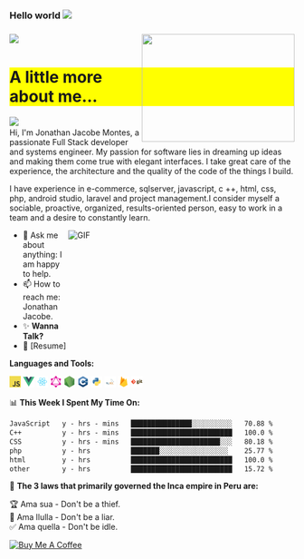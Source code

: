 ### Hello world <img src="https://media.giphy.com/media/hvRJCLFzcasrR4ia7z/giphy.gif" width="25px">
### <img align="right" src="https://i.ibb.co/hV140pM/4.png" width="270" height="190">

### <img src="https://whitneyacosta.github.io/Disenodesitios-web/img/github2.png" width="50"> <h1 style="background-color:#FFFF00">A little more about me...</h1>  

![](https://visitor-badge.glitch.me/badge?page_id=abhisheknaiidu.abhisheknaiidu)
<br />
Hi, I'm Jonathan Jacobe Montes, a passionate Full Stack developer and systems engineer. My passion for software lies in dreaming up ideas and making them come true with elegant interfaces. I take great care of the experience, the architecture and the quality of the code of the things I build.

I have experience in e-commerce, sqlserver, javascript, c ++, html, css, php, android studio, laravel and project management.I consider myself a sociable, proactive, organized, results-oriented person, easy to work in a team and a desire to constantly learn.


  <img align="right" alt="GIF" src="https://media0.giphy.com/media/3pAQUswTjSVEL39Fsc/giphy.gif" width="400" height="220" />
  
- 💬 Ask me about anything: I am happy to help.
- 📫 How to reach me: Jonathan Jacobe.
- ✨ **Wanna Talk?** 
- 📝 [Resume]

**Languages and Tools:**  

<code><img height="20" src="https://raw.githubusercontent.com/github/explore/80688e429a7d4ef2fca1e82350fe8e3517d3494d/topics/javascript/javascript.png"></code>
<code><img height="20" src="https://raw.githubusercontent.com/github/explore/80688e429a7d4ef2fca1e82350fe8e3517d3494d/topics/vue/vue.png"></code>
<code><img height="20" src="https://raw.githubusercontent.com/github/explore/80688e429a7d4ef2fca1e82350fe8e3517d3494d/topics/react/react.png"></code>
<code><img height="20" src="https://raw.githubusercontent.com/github/explore/5c058a388828bb5fde0bcafd4bc867b5bb3f26f3/topics/graphql/graphql.png"></code>
<code><img height="20" src="https://raw.githubusercontent.com/github/explore/80688e429a7d4ef2fca1e82350fe8e3517d3494d/topics/nodejs/nodejs.png"></code>
<code><img height="20" src="https://raw.githubusercontent.com/github/explore/80688e429a7d4ef2fca1e82350fe8e3517d3494d/topics/cpp/cpp.png"></code>
<code><img height="20" src="https://raw.githubusercontent.com/github/explore/80688e429a7d4ef2fca1e82350fe8e3517d3494d/topics/python/python.png"></code>
<code><img height="20" src="https://raw.githubusercontent.com/github/explore/80688e429a7d4ef2fca1e82350fe8e3517d3494d/topics/mysql/mysql.png"></code>
<code><img height="20" src="https://raw.githubusercontent.com/github/explore/80688e429a7d4ef2fca1e82350fe8e3517d3494d/topics/firebase/firebase.png"></code>
<code><img height="20" src="https://raw.githubusercontent.com/github/explore/80688e429a7d4ef2fca1e82350fe8e3517d3494d/topics/git/git.png"></code>

📊 **This Week I Spent My Time On:**
<!--START_SECTION:waka-->
```text
JavaScript   y - hrs - mins   ███████████████░░░░░░░░░░   70.88 % 
C++          y - hrs - mins   █████████████████████████   100.0 % 
CSS          y - hrs - mins   ██████████████████████░░░   80.18 % 
php          y - hrs          ███████░░░░░░░░░░░░░░░░░    25.77 % 
html         y - hrs          █████████████████████████   100.0 % 
other        y - hrs          █████████████████████████   15.72 % 
```
<!--END_SECTION:waka-->
🚧 **The 3 laws that primarily governed the Inca empire in Peru are:**
<!-- TODO-IST:START -->
🏆  Ama sua - Don't be a thief.          
🌸  Ama llulla - Don't be a liar.          
✅  Ama quella - Don't be idle.          
<!-- TODO-IST:END -->

<a href="https://www.linkedin.com/in/jonathanjacobemontes/" target="_blank"><img src="https://i.ibb.co/09jMCcg/linkedin.png" alt="Buy Me A Coffee" width="50" ></a>



